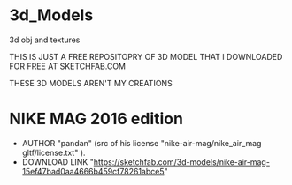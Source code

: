 # 3d_Models
3d obj and textures

THIS IS JUST A FREE REPOSITOPRY OF 3D MODEL THAT I DOWNLOADED FOR FREE AT SKETCHFAB.COM

THESE 3D MODELS AREN'T MY CREATIONS

# NIKE MAG 2016 edition
- AUTHOR "pandan" (src of his license "nike-air-mag/nike_air_mag gltf/license.txt" ).
- DOWNLOAD LINK "https://sketchfab.com/3d-models/nike-air-mag-15ef47bad0aa4666b459cf78261abce5"
